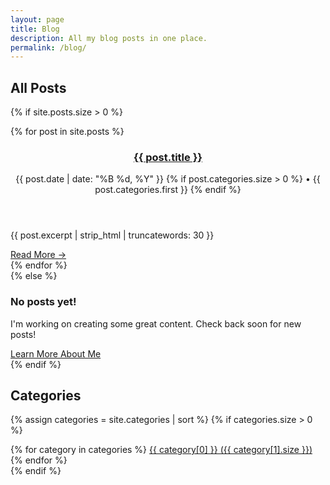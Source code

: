 ```yaml
---
layout: page
title: Blog
description: All my blog posts in one place.
permalink: /blog/
---
```


## All Posts

{% if site.posts.size > 0 %}
    <div class="posts-list">
        {% for post in site.posts %}
            <article class="post-card">
                <header class="post-card-header">
                    <h3><a href="{{ post.url | relative_url }}">{{ post.title }}</a></h3>
                    <div class="post-card-meta">
                        <time datetime="{{ post.date | date_to_xmlschema }}">{{ post.date | date: "%B %d, %Y" }}</time>
                        {% if post.categories.size > 0 %}
                            • <span class="category">{{ post.categories.first }}</span>
                        {% endif %}
                    </div>
                </header>
                <div class="post-card-content">
                    <p>{{ post.excerpt | strip_html | truncatewords: 30 }}</p>
                </div>
                <footer class="post-card-footer">
                    <a href="{{ post.url | relative_url }}" class="read-more">Read More →</a>
                </footer>
            </article>
        {% endfor %}
    </div>
{% else %}
    <div class="no-posts">
        <h3>No posts yet!</h3>
        <p>I'm working on creating some great content. Check back soon for new posts!</p>
        <a href="/about/" class="btn btn-outline">Learn More About Me</a>
    </div>
{% endif %}

## Categories

{% assign categories = site.categories | sort %}
{% if categories.size > 0 %}
    <div class="categories-list">
        {% for category in categories %}
            <a href="/categories/{{ category[0] | slugify }}" class="category-tag">
                {{ category[0] }} ({{ category[1].size }})
            </a>
        {% endfor %}
    </div>
{% endif %}